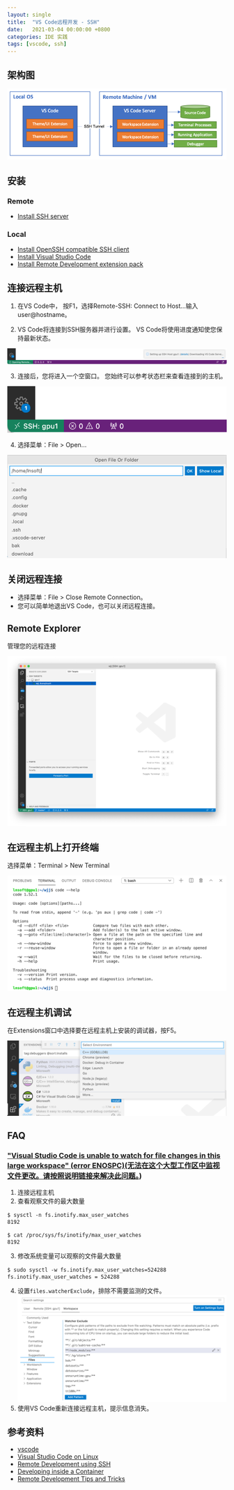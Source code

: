 ```yaml
---
layout: single
title:  "VS Code远程开发 - SSH"
date:   2021-03-04 00:00:00 +0800
categories: IDE 实践
tags: [vscode, ssh]
---
```


## 架构图
![](/images/2021/vscode-remote/architecture-ssh.png)

## 安装
### Remote
* [Install SSH server](https://code.visualstudio.com/docs/remote/troubleshooting#_installing-a-supported-ssh-server)

### Local
* [Install OpenSSH compatible SSH client](https://code.visualstudio.com/docs/remote/troubleshooting#_installing-a-supported-ssh-client)
* [Install Visual Studio Code](https://code.visualstudio.com/)
* [Install Remote Development extension pack](https://aka.ms/vscode-remote/download/extension)

## 连接远程主机
1. 在VS Code中， 按F1，选择Remote-SSH: Connect to Host...输入user@hostname。

2. VS Code将连接到SSH服务器并进行设置。 VS Code将使用进度通知使您保持最新状态。

![](/images/2021/vscode-remote/ssh-connecting.png)

3. 连接后，您将进入一个空窗口。 您始终可以参考状态栏来查看连接到的主机。

![](/images/2021/vscode-remote/ssh-connected.png)

4. 选择菜单：File > Open...

![](/images/2021/vscode-remote/ssh-open-file-or-folder.png)

## 关闭远程连接
* 选择菜单：File > Close Remote Connection。
* 您可以简单地退出VS Code，也可以关闭远程连接。

## Remote Explorer
管理您的远程连接

![](/images/2021/vscode-remote/remote-explorer.png)

## 在远程主机上打开终端
选择菜单：Terminal > New Terminal

![](/images/2021/vscode-remote/ssh-open-terminal.png)

## 在远程主机调试
在Extensions窗口中选择要在远程主机上安装的调试器，按F5。

![](/images/2021/vscode-remote/ssh-remote-debugging.png)

## FAQ
### ["Visual Studio Code is unable to watch for file changes in this large workspace" (error ENOSPC)(无法在这个大型工作区中监视文件更改。请按照说明链接来解决此问题。](https://code.visualstudio.com/docs/setup/linux#_visual-studio-code-is-unable-to-watch-for-file-changes-in-this-large-workspace-error-enospc))
1. 连接远程主机
2. 查看观察文件的最大数量
```shell
$ sysctl -n fs.inotify.max_user_watches
8192
```
```shell
$ cat /proc/sys/fs/inotify/max_user_watches
8192
```
3. 修改系统变量可以观察的文件最大数量
```shell
$ sudo sysctl -w fs.inotify.max_user_watches=524288
fs.inotify.max_user_watches = 524288
```
4. 设置```files.watcherExclude```，排除不需要监测的文件。
![](/images/2021/vscode-remote/files-watcher-exclude.png)
5. 使用VS Code重新连接远程主机，提示信息消失。

## 参考资料
* [vscode](https://github.com/microsoft/vscode)
* [Visual Studio Code on Linux](https://code.visualstudio.com/docs/setup/linux)
* [Remote Development using SSH](https://code.visualstudio.com/docs/remote/ssh)
* [Developing inside a Container](https://code.visualstudio.com/docs/remote/containers)
* [Remote Development Tips and Tricks](https://code.visualstudio.com/docs/remote/troubleshooting)
